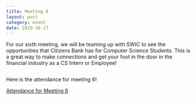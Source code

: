 ```yaml
---
title: Meeting 6
layout: post
category: event
date: 2019-10-17
---
```


For our sixth meeting, we will be teaming up with SWIC to see the opportunities that Citizens Bank has for Computer Science Students.
This is a great way to make connections and get your foot in the door in the financial industry as a CS Intern or Employee!



![]()

Here is the attendance for meeting 6!

[Attendance for Meeting 6](https://forms.gle/mxYyvVszVPXMoPNSA)

